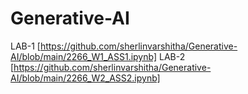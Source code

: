# Generative-AI

LAB-1 [https://github.com/sherlinvarshitha/Generative-AI/blob/main/2266_W1_ASS1.ipynb]
LAB-2 [https://github.com/sherlinvarshitha/Generative-AI/blob/main/2266_W2_ASS2.ipynb]
